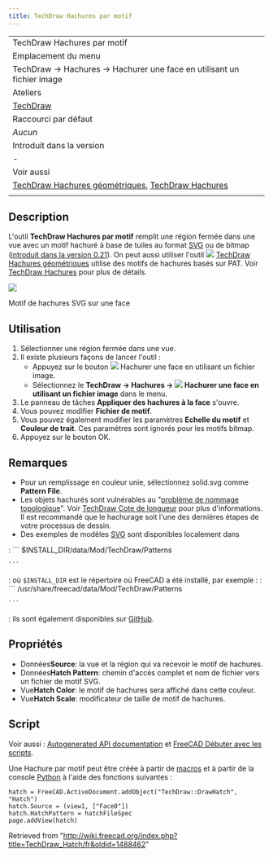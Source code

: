 ```yaml
---
title: TechDraw Hachures par motif
---
```

|  |
| --- |
| TechDraw Hachures par motif |
| Emplacement du menu |
| TechDraw → Hachures → Hachurer une face en utilisant un fichier image |
| Ateliers |
| [TechDraw](/TechDraw_Workbench/fr "TechDraw Workbench/fr") |
| Raccourci par défaut |
| *Aucun* |
| Introduit dans la version |
| - |
| Voir aussi |
| [TechDraw Hachures géométriques](/TechDraw_GeometricHatch/fr "TechDraw GeometricHatch/fr"), [TechDraw Hachures](/TechDraw_Hatching/fr "TechDraw Hatching/fr") |
|  |

## Description

L'outil **TechDraw Hachures par motif** remplit une région fermée dans une vue avec un motif hachuré à base de tuiles au format [SVG](/SVG/fr "SVG/fr") ou de bitmap ([introduit dans la version 0.21](/Release_notes_0.21/fr "Release notes 0.21/fr")). On peut aussi utiliser l'outil ![](/images/TechDraw_GeometricHatch.svg) [TechDraw Hachures géométriques](/TechDraw_GeometricHatch/fr "TechDraw GeometricHatch/fr") utilise des motifs de hachures basés sur PAT. Voir [TechDraw Hachures](/TechDraw_Hatching/fr "TechDraw Hatching/fr") pour plus de détails.

![](/images/TechDraw_Hatch_example.png)

Motif de hachures SVG sur une face

## Utilisation

1. Sélectionner une région fermée dans une vue.
2. Il existe plusieurs façons de lancer l'outil :
   * Appuyez sur le bouton ![](/images/TechDraw_Hatch.svg) Hachurer une face en utilisant un fichier image.
   * Sélectionnez le **TechDraw → Hachures → ![](/images/TechDraw_Hatch.svg) Hachurer une face en utilisant un fichier image**  dans le menu.
3. Le panneau de tâches **Appliquer des hachures à la face** s'ouvre.
4. Vous pouvez modifier **Fichier de motif**.
5. Vous pouvez également modifier les paramètres **Echelle du motif** et **Couleur de trait**. Ces paramètres sont ignorés pour les motifs bitmap.
6. Appuyez sur le bouton OK.

## Remarques

* Pour un remplissage en couleur unie, sélectionnez solid.svg comme **Pattern File**.
* Les objets hachurés sont vulnérables au "[problème de nommage topologique](/Topological_naming_problem/fr "Topological naming problem/fr")". Voir [TechDraw Cote de longueur](/TechDraw_LengthDimension/fr "TechDraw LengthDimension/fr") pour plus d'informations. Il est recommandé que le hachurage soit l'une des dernières étapes de votre processus de dessin.
* Des exemples de modèles [SVG](/SVG/fr "SVG/fr") sont disponibles localement dans

:   ```
    $INSTALL_DIR/data/Mod/TechDraw/Patterns

    ```
:   où `$INSTALL_DIR` est le répertoire où FreeCAD a été installé, par exemple :
:   ```
    /usr/share/freecad/data/Mod/TechDraw/Patterns

    ```
:   ils sont également disponibles sur [GitHub](https://github.com/FreeCAD/FreeCAD/tree/master/src/Mod/TechDraw/Patterns).

## Propriétés

* Données**Source**: la vue et la région qui va recevoir le motif de hachures.
* Données**Hatch Pattern**: chemin d'accès complet et nom de fichier vers un fichier de motif SVG.
* Vue**Hatch Color**: le motif de hachures sera affiché dans cette couleur.
* Vue**Hatch Scale**: modificateur de taille de motif de hachures.

## Script

Voir aussi : [Autogenerated API documentation](https://freecad.github.io/SourceDoc/) et [FreeCAD Débuter avec les scripts](/FreeCAD_Scripting_Basics/fr "FreeCAD Scripting Basics/fr").

Une Hachure par motif peut être créée à partir de [macros](/Macros/fr "Macros/fr") et à partir de la console [Python](/Python/fr "Python/fr") à l'aide des fonctions suivantes :

```
hatch = FreeCAD.ActiveDocument.addObject("TechDraw::DrawHatch", "Hatch")
hatch.Source = (view1, ["Face0"])
hatch.HatchPattern = hatchFileSpec
page.addView(hatch)

```

Retrieved from "<http://wiki.freecad.org/index.php?title=TechDraw_Hatch/fr&oldid=1488462>"